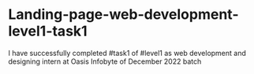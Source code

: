 # Landing-page-web-development- level1-task1
I have successfully completed #task1 of #level1 as web development and designing intern at Oasis Infobyte of December 2022 batch
